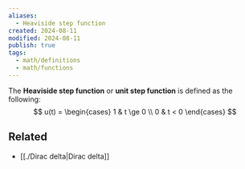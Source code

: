 ```yaml
---
aliases:
  - Heaviside step function
created: 2024-08-11
modified: 2024-08-11
publish: true
tags:
  - math/definitions
  - math/functions
---
```

The **Heaviside step function** or **unit step function** is defined as the following:
$$
u(t) = \begin{cases}
1 & t \ge 0 \\
0 & t < 0
\end{cases}
$$

## Related
- [[./Dirac delta|Dirac delta]]